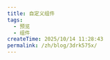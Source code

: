 ```yaml
---
title: 自定义组件
tags:
  - 预览
  - 组件
createTime: 2025/10/14 11:28:43
permalink: /zh/blog/3drk575x/
---
```


<CustomComponent />
